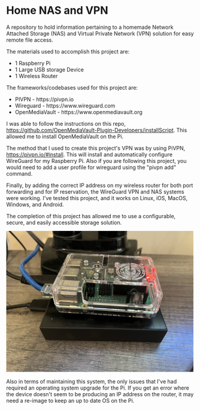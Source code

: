 # Home NAS and VPN
A repository to hold information pertaining to a homemade Network Attached Storage (NAS) and Virtual Private Network (VPN) solution for easy remote file access.

The materials used to accomplish this project are:
<ul>
  <li>1 Raspberry Pi</li>
  <li>1 Large USB storage Device</li>
  <li>1 Wireless Router</li>
</ul>

The frameworks/codebases used for this project are:
<ul>
  <li>PIVPN - https://pivpn.io</li>
  <li>Wireguard - https://www.wireguard.com</li>
  <li>OpenMediaVault - https://www.openmediavault.org</li>
</ul>

I was able to follow the instructions on this repo, https://github.com/OpenMediaVault-Plugin-Developers/installScript. This allowed me
to install OpenMediaVault on the Pi.

The method that I used to create this project's VPN was by using PiVPN, https://pivpn.io/#install. This will install and automatically configure WireGuard for my Raspberry Pi.
Also if you are following this project, you would need to add a user profile for wireguard using the "pivpn add" command.

Finally, by adding the correct IP address on my wireless router for both port forwarding and for IP reservation, the WireGuard VPN and NAS systems were working.
I've tested this project, and it works on Linux, iOS, MacOS, Windows, and Android.

The completion of this project has allowed me to use a configurable, secure, and easily accessible storage solution.


<img src="IMG_3446.jpeg" width="500"/>

Also in terms of maintaining this system, the only issues that I've had required an operating system upgrade for the Pi. If you get an error where the device doesn't seem to be producing an IP address on the router, it may need a re-image to keep an up to date OS on the Pi.
